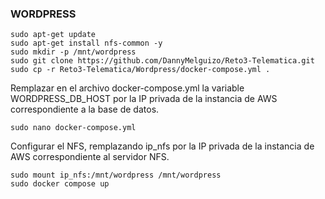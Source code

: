 ### **WORDPRESS**

```ssh
sudo apt-get update
sudo apt-get install nfs-common -y
sudo mkdir -p /mnt/wordpress
sudo git clone https://github.com/DannyMelguizo/Reto3-Telematica.git
sudo cp -r Reto3-Telematica/Wordpress/docker-compose.yml .
```

Remplazar en el archivo docker-compose.yml la variable WORDPRESS_DB_HOST por la IP privada de la instancia de AWS correspondiente a la base de datos.

```ssh
sudo nano docker-compose.yml
```

Configurar el NFS, remplazando ip_nfs por la IP privada de la instancia de AWS correspondiente al servidor NFS.

```ssh
sudo mount ip_nfs:/mnt/wordpress /mnt/wordpress
sudo docker compose up
```

